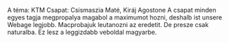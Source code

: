 A téma: KTM
Csapat: Csismaszia Maté, Kiráj Agostone
A csapat minden egyes tagja megpropalya magabol a maximumot hozni, deshalb ist unsere Webage legjobb. Macprobajuk leutanozni az eredetit. De presze csak naturalba. Ez lesz a leggizdabb veboldal magyarbe.
